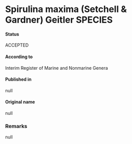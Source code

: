 Spirulina maxima (Setchell & Gardner) Geitler SPECIES
=======

#### Status
ACCEPTED

#### According to
Interim Register of Marine and Nonmarine Genera

#### Published in
null

#### Original name
null

### Remarks
null
